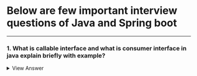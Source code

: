 # Below are few important interview questions of Java and Spring boot 
---

### 1. What is callable interface and what is consumer interface in java explain briefly with example?

<details>
  ### Callable interface


<summary>
View Answer
</summary>
</details>


